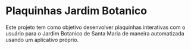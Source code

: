 # Plaquinhas Jardim Botanico
Este projeto tem como objetivo desenvolver plaquinhas interativas com o usuário para o Jardim Botanico de Santa Maria de maneira automatizada usando um aplicativo próprio.
